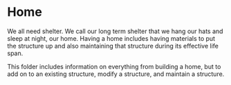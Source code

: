 Home
====

We all need shelter.  We call our long term shelter that we hang our hats and sleep at night, our home.  Having a home includes having materials to put the structure up and also maintaining that structure during its effective life span.

This folder includes information on everything from building a home, but to add on to an existing structure, modify a structure, and maintain a structure.
